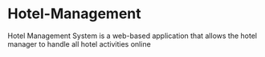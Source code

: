 # Hotel-Management
Hotel Management System is a web-based application that allows the hotel manager to handle all hotel activities online
